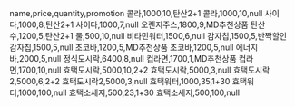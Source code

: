 name,price,quantity,promotion
콜라,1000,10,탄산2+1
콜라,1000,10,null
사이다,1000,8,탄산2+1
사이다,1000,7,null
오렌지주스,1800,9,MD추천상품
탄산수,1200,5,탄산2+1
물,500,10,null
비타민워터,1500,6,null
감자칩,1500,5,반짝할인
감자칩,1500,5,null
초코바,1200,5,MD추천상품
초코바,1200,5,null
에너지바,2000,5,null
정식도시락,6400,8,null
컵라면,1700,1,MD추천상품
컵라면,1700,10,null
효택도시락,5000,10,2+2
효택도시락,5000,3,null
효택도시락2,5000,6,2+2
효택도시락2,5000,3,null
효택워터,1000,35,1+30
효택워터,1000,100,null
효택소세지,500,23,1+30
효택소세지,500,100,null
